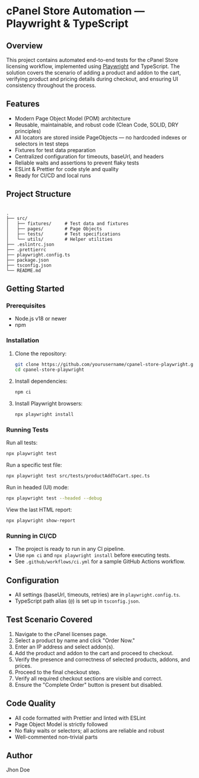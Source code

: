 
# cPanel Store Automation — Playwright & TypeScript

## Overview

This project contains automated end-to-end tests for the cPanel Store licensing workflow, implemented using [Playwright](https://playwright.dev/) and TypeScript. The solution covers the scenario of adding a product and addon to the cart, verifying product and pricing details during checkout, and ensuring UI consistency throughout the process.

## Features

- Modern Page Object Model (POM) architecture
- Reusable, maintainable, and robust code (Clean Code, SOLID, DRY principles)
- All locators are stored inside PageObjects — no hardcoded indexes or selectors in test steps
- Fixtures for test data preparation
- Centralized configuration for timeouts, baseUrl, and headers
- Reliable waits and assertions to prevent flaky tests
- ESLint & Prettier for code style and quality
- Ready for CI/CD and local runs

## Project Structure

```

.
├── src/
│   ├── fixtures/     # Test data and fixtures
│   ├── pages/        # Page Objects
│   ├── tests/        # Test specifications
│   └── utils/        # Helper utilities
├── .eslintrc.json
├── .prettierrc
├── playwright.config.ts
├── package.json
├── tsconfig.json
└── README.md

````

## Getting Started

### Prerequisites

- Node.js v18 or newer
- npm

### Installation

1. Clone the repository:
    ```sh
    git clone https://github.com/yourusername/cpanel-store-playwright.git
    cd cpanel-store-playwright
    ```

2. Install dependencies:
    ```sh
    npm ci
    ```

3. Install Playwright browsers:
    ```sh
    npx playwright install
    ```

### Running Tests

Run all tests:
```sh
npx playwright test
````

Run a specific test file:

```sh
npx playwright test src/tests/productAddToCart.spec.ts
```

Run in headed (UI) mode:

```sh
npx playwright test --headed --debug
```

View the last HTML report:

```sh
npx playwright show-report
```

### Running in CI/CD

* The project is ready to run in any CI pipeline.
* Use `npm ci` and `npx playwright install` before executing tests.
* See `.github/workflows/ci.yml` for a sample GitHub Actions workflow.

## Configuration

* All settings (baseUrl, timeouts, retries) are in `playwright.config.ts`.
* TypeScript path alias (`@`) is set up in `tsconfig.json`.

## Test Scenario Covered

1. Navigate to the cPanel licenses page.
2. Select a product by name and click "Order Now."
3. Enter an IP address and select addon(s).
4. Add the product and addon to the cart and proceed to checkout.
5. Verify the presence and correctness of selected products, addons, and prices.
6. Proceed to the final checkout step.
7. Verify all required checkout sections are visible and correct.
8. Ensure the "Complete Order" button is present but disabled.

## Code Quality

* All code formatted with Prettier and linted with ESLint
* Page Object Model is strictly followed
* No flaky waits or selectors; all actions are reliable and robust
* Well-commented non-trivial parts

## Author

Jhon Doe
